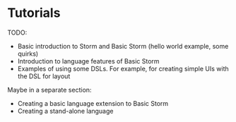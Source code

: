 Tutorials
=========

TODO:
- Basic introduction to Storm and Basic Storm (hello world example, some quirks)
- Introduction to language features of Basic Storm
- Examples of using some DSLs. For example, for creating simple UIs with the DSL for layout

Maybe in a separate section:
- Creating a basic language extension to Basic Storm
- Creating a stand-alone language
